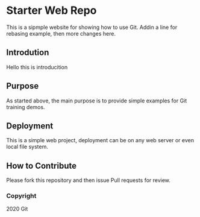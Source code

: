 # Starter Web Repo

This is a sipmple website for showing how to use Git. Addin a line for rebasing example, then 
more changes here.

## Introdution
Hello this is introducition	

## Purpose

As started above, the main purpose is to provide simple examples for Git training demos.

## Deployment

This is a simple web project, deployment can be on any web server or even local file system.

## How to Contribute

Please fork this repository and then issue Pull requests for review.

### Copyright
2020 Git